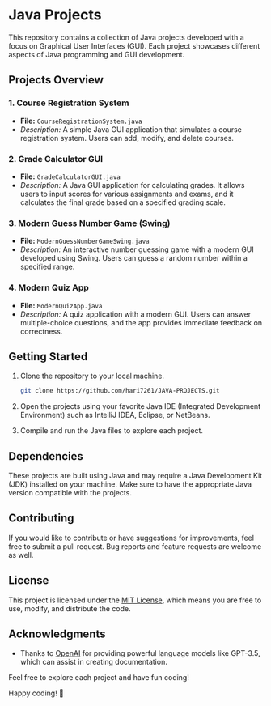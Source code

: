 # Java Projects

This repository contains a collection of Java projects developed with a focus on Graphical User Interfaces (GUI). Each project showcases different aspects of Java programming and GUI development.

## Projects Overview

### 1. Course Registration System
- **File:** `CourseRegistrationSystem.java`
- *Description:* A simple Java GUI application that simulates a course registration system. Users can add, modify, and delete courses.

### 2. Grade Calculator GUI
- **File:** `GradeCalculatorGUI.java`
- *Description:* A Java GUI application for calculating grades. It allows users to input scores for various assignments and exams, and it calculates the final grade based on a specified grading scale.

### 3. Modern Guess Number Game (Swing)
- **File:** `ModernGuessNumberGameSwing.java`
- *Description:* An interactive number guessing game with a modern GUI developed using Swing. Users can guess a random number within a specified range.

### 4. Modern Quiz App
- **File:** `ModernQuizApp.java`
- *Description:* A quiz application with a modern GUI. Users can answer multiple-choice questions, and the app provides immediate feedback on correctness.

## Getting Started

1. Clone the repository to your local machine.
   ```bash
   git clone https://github.com/hari7261/JAVA-PROJECTS.git
   ```

2. Open the projects using your favorite Java IDE (Integrated Development Environment) such as IntelliJ IDEA, Eclipse, or NetBeans.

3. Compile and run the Java files to explore each project.

## Dependencies

These projects are built using Java and may require a Java Development Kit (JDK) installed on your machine. Make sure to have the appropriate Java version compatible with the projects.

## Contributing

If you would like to contribute or have suggestions for improvements, feel free to submit a pull request. Bug reports and feature requests are welcome as well.

## License

This project is licensed under the [MIT License](LICENSE), which means you are free to use, modify, and distribute the code.

## Acknowledgments

- Thanks to [OpenAI](https://openai.com) for providing powerful language models like GPT-3.5, which can assist in creating documentation.

Feel free to explore each project and have fun coding!

Happy coding! 🚀
```
